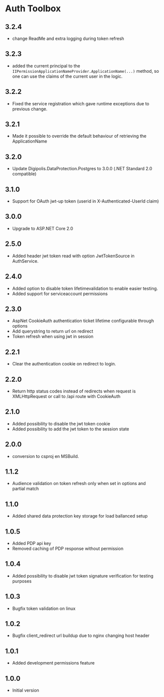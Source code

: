 # Auth Toolbox

## 3.2.4
- change ReadMe and extra logging during token refresh

## 3.2.3
- added the current principal to the `IIPermissionApplicationNameProvider.ApplicationName(...)` method, so one can use the claims of the current user in the logic.

## 3.2.2
- Fixed the service registration which gave runtime exceptions due to previous change.

## 3.2.1
- Made it possible to override the default behaviour of retrieving the ApplicationName

## 3.2.0
- Update Digipolis.DataProtection.Postgres to 3.0.0 (.NET Standard 2.0 compatible)

## 3.1.0
- Support for OAuth jwt-up token (userid in X-Authenticated-UserId claim)

## 3.0.0
- Upgrade to ASP.NET Core 2.0

## 2.5.0
- Added header jwt token read with option JwtTokenSource in AuthService.

## 2.4.0
- Added option to disable token lifetimevalidation to enable easier testing.
- Added support for serviceaccount permissions

## 2.3.0

- AspNet CookieAuth authentication ticket lifetime configurable through options
- Add querystring to return url on redirect
- Token refresh when using jwt in session

## 2.2.1

- Clear the authentication cookie on redirect to login.

## 2.2.0

- Return http status codes instead of redirects when request is XMLHttpRequest or call to /api route with CookieAuth

## 2.1.0

- Added possibility to disable the jwt token cookie
- Added possibility to add the jwt token to the session state

## 2.0.0

- conversion to csproj en MSBuild.

## 1.1.2

- Audience validation on token refresh only when set in options and partial match

## 1.1.0

- Added shared data protection key storage for load ballanced setup

## 1.0.5

- Added PDP api key
- Removed caching of PDP response without permission

## 1.0.4

- Added possibility to disable jwt token signature verification for testing purposes

## 1.0.3

- Bugfix token validation on linux

## 1.0.2

- Bugfix client_redirect url buildup due to nginx changing host header

## 1.0.1

- Added development permissions feature

## 1.0.0

- Initial version
